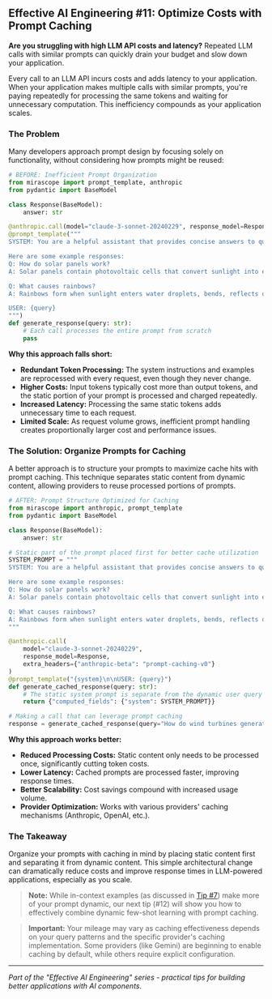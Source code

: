 ## Effective AI Engineering #11: Optimize Costs with Prompt Caching

**Are you struggling with high LLM API costs and latency?** Repeated LLM calls with similar prompts can quickly drain your budget and slow down your application.

Every call to an LLM API incurs costs and adds latency to your application. When your application makes multiple calls with similar prompts, you're paying repeatedly for processing the same tokens and waiting for unnecessary computation. This inefficiency compounds as your application scales.

### The Problem

Many developers approach prompt design by focusing solely on functionality, without considering how prompts might be reused:

```python
# BEFORE: Inefficient Prompt Organization
from mirascope import prompt_template, anthropic
from pydantic import BaseModel

class Response(BaseModel):
    answer: str

@anthropic.call(model="claude-3-sonnet-20240229", response_model=Response)
@prompt_template("""
SYSTEM: You are a helpful assistant that provides concise answers to questions about science topics.

Here are some example responses:
Q: How do solar panels work?
A: Solar panels contain photovoltaic cells that convert sunlight into electricity by knocking electrons loose.

Q: What causes rainbows?
A: Rainbows form when sunlight enters water droplets, bends, reflects off the back, and exits at different angles based on wavelength.

USER: {query}
""")
def generate_response(query: str):
    # Each call processes the entire prompt from scratch
    pass
```

**Why this approach falls short:**

- **Redundant Token Processing:** The system instructions and examples are reprocessed with every request, even though they never change.
- **Higher Costs:** Input tokens typically cost more than output tokens, and the static portion of your prompt is processed and charged repeatedly.
- **Increased Latency:** Processing the same static tokens adds unnecessary time to each request.
- **Limited Scale:** As request volume grows, inefficient prompt handling creates proportionally larger cost and performance issues.

### The Solution: Organize Prompts for Caching

A better approach is to structure your prompts to maximize cache hits with prompt caching. This technique separates static content from dynamic content, allowing providers to reuse processed portions of prompts.

```python
# AFTER: Prompt Structure Optimized for Caching
from mirascope import anthropic, prompt_template
from pydantic import BaseModel

class Response(BaseModel):
    answer: str

# Static part of the prompt placed first for better cache utilization
SYSTEM_PROMPT = """
SYSTEM: You are a helpful assistant that provides concise answers to questions about science topics.

Here are some example responses:
Q: How do solar panels work?
A: Solar panels contain photovoltaic cells that convert sunlight into electricity by knocking electrons loose.

Q: What causes rainbows?
A: Rainbows form when sunlight enters water droplets, bends, reflects off the back, and exits at different angles based on wavelength.
"""

@anthropic.call(
    model="claude-3-sonnet-20240229",
    response_model=Response,
    extra_headers={"anthropic-beta": "prompt-caching-v0"}
)
@prompt_template("{system}\n\nUSER: {query}")
def generate_cached_response(query: str):
    # The static system prompt is separate from the dynamic user query
    return {"computed_fields": {"system": SYSTEM_PROMPT}}

# Making a call that can leverage prompt caching
response = generate_cached_response(query="How do wind turbines generate electricity?")
```

**Why this approach works better:**

- **Reduced Processing Costs:** Static content only needs to be processed once, significantly cutting token costs.
- **Lower Latency:** Cached prompts are processed faster, improving response times.
- **Better Scalability:** Cost savings compound with increased usage volume.
- **Provider Optimization:** Works with various providers' caching mechanisms (Anthropic, OpenAI, etc.).

### The Takeaway

Organize your prompts with caching in mind by placing static content first and separating it from dynamic content. This simple architectural change can dramatically reduce costs and improve response times in LLM-powered applications, especially as you scale.

> **Note:** While in-context examples (as discussed in [Tip #7](007_in_context_learning.md)) make more of your prompt dynamic, our next tip (#12) will show you how to effectively combine dynamic few-shot learning with prompt caching.

> **Important:** Your mileage may vary as caching effectiveness depends on your query patterns and the specific provider's caching implementation. Some providers (like Gemini) are beginning to enable caching by default, while others require explicit configuration.

---
*Part of the "Effective AI Engineering" series - practical tips for building better applications with AI components.*